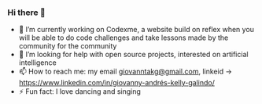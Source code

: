 ### Hi there 👋




- 🔭 I’m currently working on Codexme, a website build on reflex when you will be able to do code challenges and take lessons made by the community for the community
- 🤔 I’m looking for help with open source projects, interested on artificial intelligence
- 📫 How to reach me: my email giovanntakg@gmail.com, linkeid -> https://www.linkedin.com/in/giovanny-andrés-kelly-galindo/
- ⚡ Fun fact: I love dancing and singing

